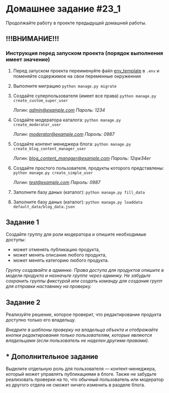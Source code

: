 # Домашнее задание #23_1

Продолжайте работу в проекте предыдущей домашней работы.

## !!!ВНИМАНИЕ!!! ##
### Инструкция перед запуском проекта (порядок выполнения имеет значение)
1. Перед запуском проекта переименуйте файл [env_template](env_template) в `.env` и поменяйте содержимое на свои переменные окруженния
2. Выполните миграцию `python manage.py migrate`
3. Создайте суперпользователя (имеет все права) `python manage.py create_custom_super_user`

    _Логин: admin@example.com Пароль: 1234_

4. Создайте модератора каталога: `python manage.py create_moderator_user`

    _Логин: moderator@example.com Пароль: 0987_

5. Создайте контент менеджера блога: `python manage.py create_blog_content_manager_user`

    _Логин: blog_content_manager@example.com Пароль: 12qw34er_

6. Создайте простого пользователя, продукты которого представлены: `python manage.py create_simple_user`

    _Логин: test@example.com Пароль: 0987_

7. Заполните базу даных (каталог): `python manage.py fill_data `
8. Заполните базу даных (каталог): `python manage.py loaddata default_data/blog_data.json`

## Задание 1

Создайте группу для роли модератора и опишите необходимые доступы:

* может отменять публикацию продукта,
* может менять описание любого продукта,
* может менять категорию любого продукта.

_Группу создавайте в админке. Права доступа для продуктов опишите в модели продукта и назначьте группе через админку._ 
_Не забудьте сохранить группы фикстурой или создать команду для создания групп для отправки наставнику на проверку._

## Задание 2

Реализуйте решение, которое проверит, что редактирование продукта доступно только его владельцу.

_Внедрите в шаблоны проверку на владельца объекта и отображайте кнопки редактирования только пользователям,_ 
_которые являются владельцами (если пользователь не наделен другими правами)._


##  * Дополнительное задание

Выделите отдельную роль для пользователя — контент-менеджера, который может управлять публикациями в блоге. 
Также не забудьте реализовать проверки на то, 
что обычный пользователь или модератор из другого отдела не сможет ничего изменить в разделе блога.



